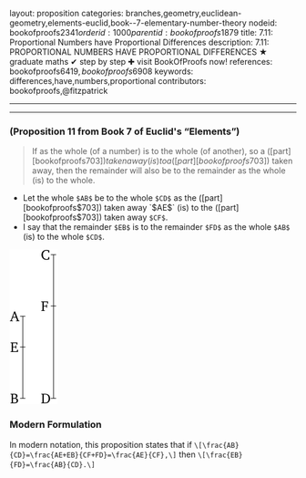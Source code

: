 layout: proposition
categories: branches,geometry,euclidean-geometry,elements-euclid,book--7-elementary-number-theory
nodeid: bookofproofs$2341
orderid: 1000
parentid: bookofproofs$1879
title: 7.11: Proportional Numbers have Proportional Differences
description: 7.11: PROPORTIONAL NUMBERS HAVE PROPORTIONAL DIFFERENCES &#9733; graduate maths &#10004; step by step &#10010; visit BookOfProofs now!
references: bookofproofs$6419,bookofproofs$6908
keywords: differences,have,numbers,proportional
contributors: bookofproofs,@fitzpatrick

---


---

### (Proposition 11 from Book 7 of Euclid's “Elements”)

> If as the whole (of a number) is to the whole (of another), so a ([part][bookofproofs$703]) taken away (is) to a ([part][bookofproofs$703]) taken away, then the remainder will also be to the remainder as the whole (is) to the whole.
* Let the whole `$AB$` be to the whole `$CD$` as the ([part][bookofproofs$703]) taken away `$AE$` (is) to the ([part][bookofproofs$703]) taken away `$CF$`.
* I say that the remainder `$EB$` is to the remainder `$FD$` as the whole `$AB$` (is) to the whole `$CD$`.


![fig11e](https://github.com/bookofproofs/bookofproofs.github.io/blob/main/_sources/_assets/images/euclid/Book07/fig11e.png?raw=true) 



### Modern Formulation

In modern notation, this proposition states that if `\[\frac{AB}{CD}=\frac{AE+EB}{CF+FD}=\frac{AE}{CF},\]` then `\[\frac{EB}{FD}=\frac{AB}{CD}.\]`
